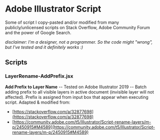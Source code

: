 # Adobe Illustrator Script

Some of script I copy-pasted and/or modified from many publicly/unlicensed scripts on Stack Overflow, Adobe Community Forum and the power of Google Search.

*disclaimer: I'm a designer, not a programmer. So the code might "wrong", but I've tested and it definitely works :)*

## Scripts

### LayerRename-AddPrefix.jsx
**Add Prefix to Layer Name** -- Tested on Adobe Illustrator 2019 -- Batch adding prefix to all visible layers in active document (invisible layer will not affected). Prefix is assigned from input box that appear when executing script.
Adapted & modified from:
- [https://stackoverflow.com/a/32877698](https://stackoverflow.com/a/32877698)
- [https://community.adobe.com/t5/Illustrator/Script-rename-layers/m-p/2450915#M4589](https://community.adobe.com/t5/Illustrator/Script-rename-layers/m-p/2450915#M4589)
